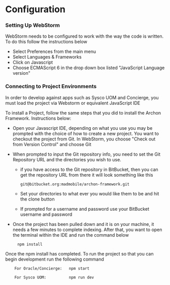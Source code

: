 # Configuration

### Setting Up WebStorm
WebStorm needs to be configured to work with the way the code is written. To do this follow the instructions below
   - Select Preferences from the main menu
   - Select Languages & Frameworks
   - Click on Javascript
   - Choose ECMAScript 6 in the drop down box listed "JavaScript Language version"


### Connecting to Project Environments
In order to develop against apps such as Sysco UOM and Concierge, you must load the project via Webstorm or equivalent
JavaScript IDE

To install a Project, follow the same steps that you did to install the Archon Framework. Instructions below:

- Open your Javascript IDE, depending on what you use you may be prompted with the choice of how to create a new project. You want to
checkout the project from Git. In WebStorm, you choose "Check out from Version Control" and choose Git
- When prompted to input the Git repository info, you need to set the Git Repository URL and the directories you wish to use.
    - if you have access to the Git repository in BitBucket, then you can get the repository URL from there it will look something like
    this

          git@bitbucket.org:madmobile/archon-framework.git

    - Set your directories to what ever you would like them to be and hit the clone button
    - If prompted for a username and password use your BitBucket username and password
- Once the project has been pulled down and it is on your machine, it needs a few minutes to complete indexing. After that,
you want to open the terminal within the IDE and run the command below

        npm install

Once the npm install has completed. To run the project so that you can begin development run the following command

        For Oracle/Concierge:   npm start

        For Sysco UOM:          npm run dev
